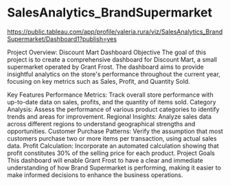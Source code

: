 # SalesAnalytics_BrandSupermarket
https://public.tableau.com/app/profile/valeria.rura/viz/SalesAnalytics_BrandSupermarket/Dashboard1?publish=yes

Project Overview: Discount Mart Dashboard
Objective
The goal of this project is to create a comprehensive dashboard for Discount Mart, a small supermarket operated by Grant Frost. The dashboard aims to provide insightful analytics on the store's performance throughout the current year, focusing on key metrics such as Sales, Profit, and Quantity Sold.

Key Features
Performance Metrics: Track overall store performance with up-to-date data on sales, profits, and the quantity of items sold.
Category Analysis: Assess the performance of various product categories to identify trends and areas for improvement.
Regional Insights: Analyze sales data across different regions to understand geographical strengths and opportunities.
Customer Purchase Patterns: Verify the assumption that most customers purchase two or more items per transaction, using actual sales data.
Profit Calculation: Incorporate an automated calculation showing that profit constitutes 30% of the selling price for each product.
Project Goals
This dashboard will enable Grant Frost to have a clear and immediate understanding of how Brand Supermarket is performing, making it easier to make informed decisions to enhance the business operations.
